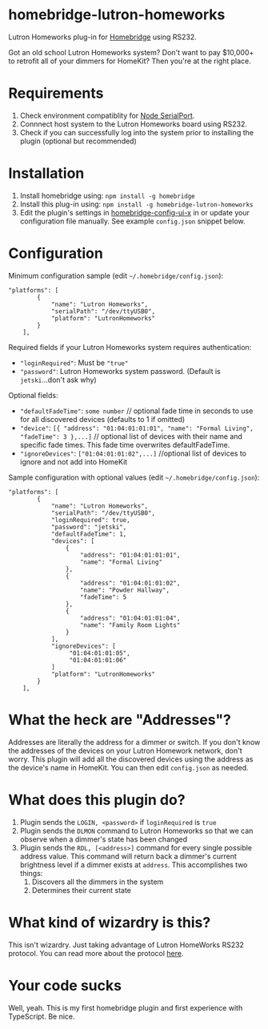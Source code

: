# homebridge-lutron-homeworks

Lutron Homeworks plug-in for [Homebridge](https://github.com/nfarina/homebridge) using RS232.

Got an old school Lutron Homeworks system? Don't want to pay $10,000+ to retrofit all of your dimmers for HomeKit? Then you're at the right place.

# Requirements

1. Check environment compatiblity for [Node SerialPort](https://serialport.io/docs/guide-platform-support).
2. Connnect host system to the Lutron Homeworks board using RS232.
3. Check if you can successfully log into the system prior to installing the plugin (optional but recommended)

# Installation

<!-- 2. Clone (or pull) this repository from github into the same path Homebridge lives (usually `/usr/local/lib/node_modules`). -->
1. Install homebridge using: `npm install -g homebridge`
2. Install this plug-in using: `npm install -g homebridge-lutron-homeworks`
3. Edit the plugin's settings in [homebridge-config-ui-x](https://github.com/oznu/homebridge-config-ui-x) in or update your configuration file manually. See example `config.json` snippet below.

# Configuration

Minimum configuration sample (edit `~/.homebridge/config.json`):

```
"platforms": [
        {
            "name": "Lutron Homeworks",
            "serialPath": "/dev/ttyUSB0",
            "platform": "LutronHomeworks"
        }
    ],
```

Required fields if your Lutron Homeworks system requires authentication:

* `"loginRequired"`: Must be `"true"`
* `"password"`: Lutron Homeworks system password. (Default is `jetski`...don't ask why)

Optional fields:

* `"defaultFadeTime"`: `some number` // optional fade time in seconds to use for all discovered devices (defaults to 1 if omitted)
* `"device"`: `[{ "address": "01:04:01:01:01", "name": "Formal Living", "fadeTime": 3 },...]` // optional list of devices with their name and specific fade times. This fade time overwrites defaultFadeTime.
* `"ignoreDevices"`: `["01:04:01:01:02",...]` //optional list of devices to ignore and not add into HomeKit

Sample configuration with optional values (edit `~/.homebridge/config.json`):
```
"platforms": [
        {
            "name": "Lutron Homeworks",
            "serialPath": "/dev/ttyUSB0",
            "loginRequired": true,
            "password": "jetski",
            "defaultFadeTime": 1,
            "devices": [
                {
                    "address": "01:04:01:01:01",
                    "name": "Formal Living"
                },
                {
                    "address": "01:04:01:01:02",
                    "name": "Powder Hallway",
                    "fadeTime": 5
                },
                {
                    "address": "01:04:01:01:04",
                    "name": "Family Room Lights"
                }
            ],
            "ignoreDevices": [
                 "01:04:01:01:05",
                 "01:04:01:01:06"
            ]
            "platform": "LutronHomeworks"
        }
    ],
```

# What the heck are "Addresses"?

Addresses are literally the address for a dimmer or switch. If you don't know the addresses of the devices on your Lutron Homework network, don't worry. This plugin will add all the discovered devices using the address as the device's name in HomeKit. You can then edit `config.json` as needed.

# What does this plugin do?

1. Plugin sends the `LOGIN, <password>` if `loginRequired` is `true`
2. Plugin sends the `DLMON` command to Lutron Homeworks so that we can observe when a dimmer's state has been changed
3. Plugin sends the `RDL, [<address>]` command for every single possible address value. This command will return back a dimmer's current brightness level if a dimmer exists at `address`. This accomplishes two things:
   1. Discovers all the dimmers in the system
   2. Determines their current state
   
# What kind of wizardry is this?

This isn't wizardry. Just taking advantage of Lutron HomeWorks RS232 protocol. You can read more about the protocol [here](https://www.lutron.com/TechnicalDocumentLibrary/HWI%20RS232%20Protocol.pdf).

# Your code sucks

Well, yeah. This is my first homebridge plugin and first experience with TypeScript. Be nice.
